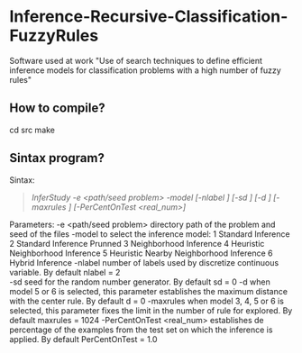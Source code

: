 # Inference-Recursive-Classification-FuzzyRules
Software used at work "Use of search techniques to define efficient inference models for classification problems with a high number of fuzzy rules"

## How to compile?

cd src
make

## Sintax program?

Sintax:

> *InferStudy -e <path/seed problem> -model <num> [-nlabel <num>] [-sd <num>] [-d <num>] [-maxrules <num>] [-PerCentOnTest <real_num>]*
  
Parameters: 
	 -e  <path/seed problem> directory path of the problem and seed of the files 
	 -model <num> to select the inference model:
		1	Standard Inference
		2	Standard Inference Prunned
		3	Neighborhood Inference
		4	Heuristic Neighborhood Inference
		5	Heuristic Nearby Neighborhood Inference
		6	Hybrid Inference
	 -nlabel <num> number of labels used by discretize continuous variable. By default nlabel = 2  
	 -sd <num> seed for the random number generator. By default sd = 0 
	 -d <num> when model 5 or 6 is selected, this parameter establishes the maximum distance with the center rule. By default d = 0 
	 -maxrules <num> when model 3, 4, 5 or 6 is selected, this parameter fixes the limit in the number of rule for explored. By default maxrules = 1024
	 -PerCentOnTest <real_num> establishes de percentage of the examples from the test set on which the inference is applied. By default PerCentOnTest = 1.0
